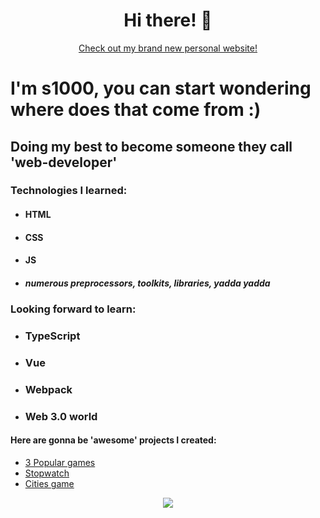 <div align='center'>

# Hi there! 👋

[Check out my brand new personal website!](https://github.com/s1000dev/Personal_website)
</div>

# I'm s1000, you can start wondering where does that come from :)

## Doing my best to become someone they call 'web-developer'

### Technologies I learned:

* #### HTML
* #### CSS
* #### JS
* ##### numerous preprocessors, toolkits, libraries, yadda yadda

### Looking forward to learn:
* ### TypeScript
* ### Vue
* ### Webpack
* ### Web 3.0 world


#### Here are gonna be 'awesome' projects I created:

* [3 Popular games](https://github.com/s1000dev/games)
* [Stopwatch](https://github.com/s1000dev/timer)
* [Cities game](https://github.com/s1000dev/cities)

<div align='center'>

![](https://media.tenor.com/ywlnhhbc5TwAAAAM/zoomer-wojak.gif)

</div>
